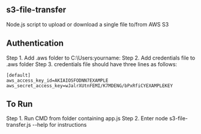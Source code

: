 s3-file-transfer
---------------------------
Node.js script to upload or download a single file to/from AWS S3

Authentication
---------------------------
Step 1.  Add .aws folder to C:\Users\:yourname:
Step 2.  Add credentials file to .aws folder
Step 3.  credentials file should have three lines as follows:

	[default]
	aws_access_key_id=AKIAIOSFODNN7EXAMPLE
	aws_secret_access_key=wJalrXUtnFEMI/K7MDENG/bPxRfiCYEXAMPLEKEY

To Run
---------------------------
Step 1.  Run CMD from folder containing app.js
Step 2.  Enter node s3-file-transfer.js --help for instructions